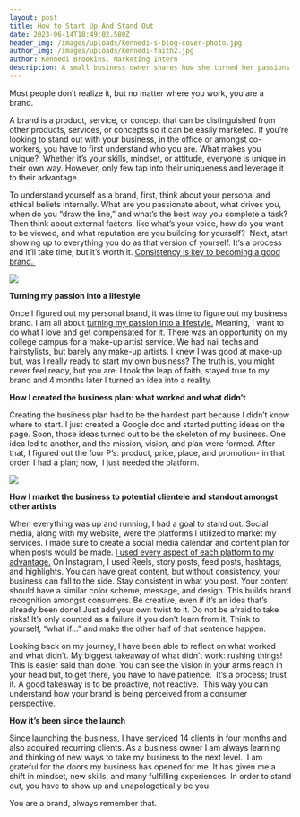 ```yaml
---
layout: post
title: How to Start Up And Stand Out
date: 2023-06-14T18:49:02.580Z
header_img: /images/uploads/kennedi-s-blog-cover-photo.jpg
author_img: /images/uploads/kennedi-faith2.jpg
author: Kennedi Brookins, Marketing Intern
description: A small business owner shares how she turned her passions to profits.
---
```

Most people don’t realize it, but no matter where you work, you are a brand. 

A brand is a product, service, or concept that can be distinguished from other products, services, or concepts so it can be easily marketed. If you’re looking to stand out with your business, in the office or amongst co-workers, you have to first understand who you are. What makes you unique?  Whether it’s your skills, mindset, or attitude, everyone is unique in their own way. However, only few tap into their uniqueness and leverage it to their advantage. 

To understand yourself as a brand, first, think about your personal and ethical beliefs internally. What are you passionate about, what drives you, when do you “draw the line,” and what’s the best way you complete a task? Then think about external factors, like what’s your voice, how do you want to be viewed, and what reputation are you building for yourself?  Next, start showing up to everything you do as that version of yourself. It’s a process and it’ll take time, but it’s worth it. [Consistency is key to becoming a good brand. ](https://www.awesomeinc.org/#core-values)

![](https://lh6.googleusercontent.com/a_J6HKJDNkl3kK1NUqyd6A9AjgdKh2PH-9l36AIAwfYdUFUEQz6kbjvfbSmylV1URGDV6IXpwDDKjoYPEqjNEj8kXrOwEnu2LPE-U_DWFiRzBN4xSQjQe1IhkBGVVW9ZBlwa1K9A1zVoPT2KyVwd7Vc)

**Turning my passion into a lifestyle**

Once I figured out my personal brand, it was time to figure out my business brand. I am all about [turning my passion into a lifestyle.](https://www.forbes.com/sites/carolinecastrillon/2020/03/08/5-steps-to-turn-passion-into-profit/?sh=45bce34a700b) Meaning, I want to do what I love and get compensated for it. There was an opportunity on my college campus for a make-up artist service. We had nail techs and hairstylists, but barely any make-up artists. I knew I was good at make-up but, was I really ready to start my own business? The truth is, you might never feel ready, but you are. I took the leap of faith, stayed true to my brand and 4 months later I turned an idea into a reality.

**‌How I created the business plan: what worked and what didn’t**

‌Creating the business plan had to be the hardest part because I didn’t know where to start. I just created a Google doc and started putting ideas on the page. Soon, those ideas turned out to be the skeleton of my business. One idea led to another, and the mission, vision, and plan were formed. After that, I figured out the four P’s: product, price, place, and promotion- in that order. I had a plan; now,  I just needed the platform.

![](https://lh3.googleusercontent.com/u-en_e6M2vN6hjUqzFlqH17I2BAlOo17NZAq-MQerqkjXyQCSQzGWOi8HoqD2f_T3NW3DT-vKPE-E29RSrF7z77iXyCgthNnxG_ac-qudQJ759v93BwHdzMJ0k0bztzPYj_yVNarRrHOtBSd7iCJtxU)

‌**How I market the business to potential clientele and standout amongst other artists**

‌When everything was up and running, I had a goal to stand out. Social media, along with my website, were the platforms I utilized to market my services. I made sure to create a social media calendar and content plan for when posts would be made. [I used every aspect of each platform to my advantage.](https://www.awesomeinc.org/blog/monetizing-your-instagram-as-a-college-student) On Instagram, I used Reels, story posts, feed posts, hashtags, and highlights. You can have great content, but without consistency, your business can fall to the side. Stay consistent in what you post. Your content should have a similar color scheme, message, and design. This builds brand recognition amongst consumers. Be creative, even if it’s an idea that’s already been done! Just add your own twist to it. Do not be afraid to take risks! It’s only counted as a failure if you don’t learn from it. Think to yourself, “what if…” and make the other half of that sentence happen.

Looking back on my journey, I have been able to reflect on what worked and what didn’t. My biggest takeaway of what didn’t work: rushing things! This is easier said than done. You can see the vision in your arms reach in your head but, to get there, you have to have patience.  It’s a process; trust it. A good takeaway is to be proactive, not reactive.  This way you can understand how your brand is being perceived from a consumer perspective. 

**How it’s been since the launch**

Since launching the business, I have serviced 14 clients in four months and also acquired recurring clients. As a business owner I am always learning and thinking of new ways to take my business to the next level.  I am grateful for the doors my business has opened for me. It has given me a shift in mindset, new skills, and many fulfilling experiences. In order to stand out, you have to show up and unapologetically be you. 

You are a brand, always remember that.